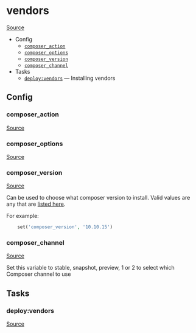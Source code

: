 <!-- DO NOT EDIT THIS FILE! -->
<!-- Instead edit recipe/deploy/vendors.php -->
<!-- Then run bin/docgen -->

# vendors

[Source](/recipe/deploy/vendors.php)



* Config
  * [`composer_action`](#composer_action)
  * [`composer_options`](#composer_options)
  * [`composer_version`](#composer_version)
  * [`composer_channel`](#composer_channel)
* Tasks
  * [`deploy:vendors`](#deployvendors) — Installing vendors

## Config
### composer_action
[Source](https://github.com/deployphp/deployer/search?q=%22composer_action%22+in%3Afile+language%3Aphp+path%3Arecipe%2Fdeploy+filename%3Avendors.php)



### composer_options
[Source](https://github.com/deployphp/deployer/search?q=%22composer_options%22+in%3Afile+language%3Aphp+path%3Arecipe%2Fdeploy+filename%3Avendors.php)



### composer_version
[Source](https://github.com/deployphp/deployer/search?q=%22composer_version%22+in%3Afile+language%3Aphp+path%3Arecipe%2Fdeploy+filename%3Avendors.php)

Can be used to choose what composer version to install.
Valid values are any that are [listed here](https://getcomposer.org/download/).

For example:
```php
    set('composer_version', '10.10.15')
```

### composer_channel
[Source](https://github.com/deployphp/deployer/search?q=%22composer_channel%22+in%3Afile+language%3Aphp+path%3Arecipe%2Fdeploy+filename%3Avendors.php)

Set this variable to stable, snapshot, preview, 1 or 2 to select which Composer channel to use


## Tasks
### deploy:vendors
[Source](https://github.com/deployphp/deployer/search?q=%22deploy%3Avendors%22+in%3Afile+language%3Aphp+path%3Arecipe%2Fdeploy+filename%3Avendors.php)



